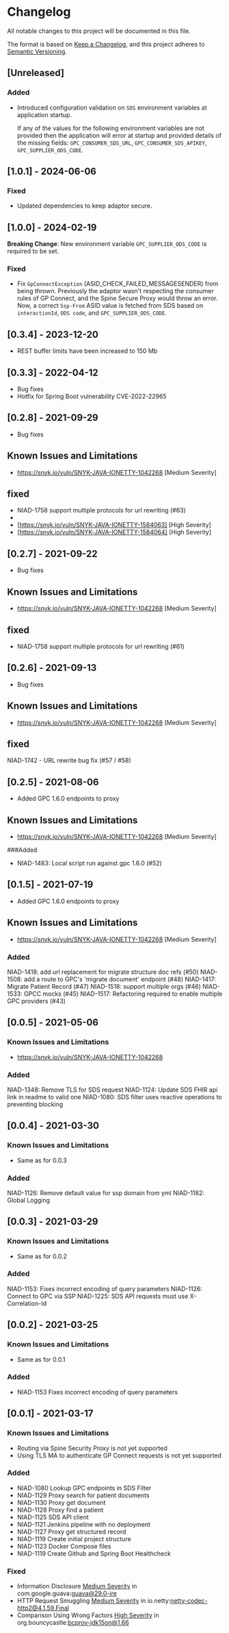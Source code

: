 # Changelog
All notable changes to this project will be documented in this file.

The format is based on [Keep a Changelog](https://keepachangelog.com/en/1.0.0/),
and this project adheres to [Semantic Versioning](https://semver.org/spec/v2.0.0.html).

## [Unreleased]

### Added

- Introduced configuration validation on `SDS` environment variables at application startup.

  If any of the values for the following environment variables are not provided then the application will error at
  startup and provided details of the missing fields: `GPC_CONSUMER_SDS_URL`, `GPC_CONSUMER_SDS_APIKEY`, 
  `GPC_SUPPLIER_ODS_CODE`.

## [1.0.1] - 2024-06-06

### Fixed

- Updated dependencies to keep adaptor secure.

## [1.0.0] - 2024-02-19

**Breaking Change**: New environment variable `GPC_SUPPLIER_ODS_CODE` is required to be set.

### Fixed

- Fix `GpConnectException` (ASID_CHECK_FAILED_MESSAGESENDER) from being thrown.
  Previously the adaptor wasn't respecting the consumer rules of GP Connect,
  and the Spine Secure Proxy would throw an error.
  Now, a correct `Ssp-From` ASID value is fetched from SDS based on `interactionId`,
  `ODS code`, and `GPC_SUPPLIER_ODS_CODE`.

## [0.3.4] - 2023-12-20
- REST buffer limits have been increased to 150 Mb

## [0.3.3] - 2022-04-12
- Bug fixes
- Hotfix for Spring Boot vulnerability CVE-2022-22965
## [0.2.8] - 2021-09-29
- Bug fixes

## Known Issues and Limitations

- https://snyk.io/vuln/SNYK-JAVA-IONETTY-1042268 [Medium Severity]

## fixed

- NIAD-1758 support multiple protocols for url rewriting (#63)
- 
- [https://snyk.io/vuln/SNYK-JAVA-IONETTY-1584063] [High Severity]
- [https://snyk.io/vuln/SNYK-JAVA-IONETTY-1584064] [High Severity]

## [0.2.7] - 2021-09-22
- Bug fixes

## Known Issues and Limitations

- https://snyk.io/vuln/SNYK-JAVA-IONETTY-1042268 [Medium Severity]

## fixed

- NIAD-1758 support multiple protocols for url rewriting (#61)

## [0.2.6] - 2021-09-13
- Bug fixes

## Known Issues and Limitations

- https://snyk.io/vuln/SNYK-JAVA-IONETTY-1042268 [Medium Severity]

## fixed

NIAD-1742 - URL rewrite bug fix (#57 / #58)

## [0.2.5] - 2021-08-06
- Added GPC 1.6.0 endpoints to proxy

## Known Issues and Limitations

- https://snyk.io/vuln/SNYK-JAVA-IONETTY-1042268 [Medium Severity]

###Added

- NIAD-1483: Local script run against gpc 1.6.0 (#52)


## [0.1.5] - 2021-07-19
- Added GPC 1.6.0 endpoints to proxy

## Known Issues and Limitations

- https://snyk.io/vuln/SNYK-JAVA-IONETTY-1042268 [Medium Severity]

### Added
NIAD-1418: add url replacement for migrate structure doc refs (#50)
NIAD-1508: add a route to GPC's 'migrate document' endpoint (#48)
NIAD-1417: Migrate Patient Record (#47)
NIAD-1518: support multiple orgs (#46)
NIAD-1533: GPCC mocks (#45)
NIAD-1517: Refactoring required to enable multiple GPC providers (#43)

## [0.0.5] - 2021-05-06

### Known Issues and Limitations

- https://snyk.io/vuln/SNYK-JAVA-IONETTY-1042268

### Added

NIAD-1348: Remove TLS for SDS request
NIAD-1124: Update SDS FHIR api link in readme to valid one
NIAD-1080: SDS filter uses reactive operations to preventing blocking

## [0.0.4] - 2021-03-30

### Known Issues and Limitations

- Same as for 0.0.3

### Added

NIAD-1126: Remove default value for ssp domain from yml
NIAD-1182: Global Logging

## [0.0.3] - 2021-03-29

### Known Issues and Limitations

- Same as for 0.0.2

### Added

NIAD-1153: Fixes incorrect encoding of query parameters
NIAD-1126: Connect to GPC via SSP
NIAD-1225: SDS API requests must use X-Correlation-Id

## [0.0.2] - 2021-03-25

### Known Issues and Limitations

- Same as for 0.0.1

### Added

- NIAD-1153 Fixes incorrect encoding of query parameters

## [0.0.1] - 2021-03-17

### Known Issues and Limitations

* Routing via Spine Security Proxy is not yet supported
* Using TLS MA to authenticate GP Connect requests is not yet supported

### Added

- NIAD-1080  Lookup GPC endpoints in SDS Filter
- NIAD-1129  Proxy search for patient documents
- NIAD-1130  Proxy get document
- NIAD-1128  Proxy find a patient
- NIAD-1125  SDS API client
- NIAD-1121  Jenkins pipeline with no deployment
- NIAD-1127  Proxy get structured record
- NIAD-1119  Create initial project structure
- NIAD-1123  Docker Compose files
- NIAD-1119  Create Github and Spring Boot Healthcheck

### Fixed

* Information Disclosure [Medium Severity](https://snyk.io/vuln/SNYK-JAVA-COMGOOGLEGUAVA-1015415) in com.google.guava:guava@29.0-jre
* HTTP Request Smuggling [Medium Severity](https://snyk.io/vuln/SNYK-JAVA-IONETTY-1083991) in io.netty:netty-codec-http2@4.1.59.Final
* Comparison Using Wrong Factors [High Severity](https://snyk.io/vuln/SNYK-JAVA-ORGBOUNCYCASTLE-1052448) in org.bouncycastle:bcprov-jdk15on@1.66
